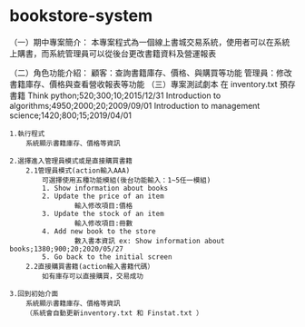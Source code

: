 # bookstore-system

（一）期中專案簡介：
	本專案程式為一個線上書城交易系統，使用者可以在系統上購書，而系統管理員可以從後台更改書籍資料及營運報表

（二）角色功能介紹：
	顧客：查詢書籍庫存、價格、與購買等功能
	管理員：修改書籍庫存、價格與查看營收報表等功能
（三）專案測試劇本
	在 inventory.txt 預存書籍
	Think python;520;300;10;2015/12/31
	Introduction to algorithms;4950;2000;20;2009/09/01
	Introduction to management science;1420;800;15;2019/04/01	

	1.執行程式
		系統顯示書籍庫存、價格等資訊

	2.選擇進入管理員模式或是直接購買書籍
		2.1管理員模式(action輸入AAA)
			可選擇使用五種功能模組(後台功能輸入：1~5任一模組)
			1. Show information about books
			2. Update the price of an item
					輸入修改項目:價格
			3. Update the stock of an item
					輸入修改項目:冊數
			4. Add new book to the store
					數入書本資訊 ex: Show information about books;1380;900;20;2020/05/27
			5. Go back to the initial screen	
		2.2直接購買書籍(action輸入書籍代碼）
			如有庫存可以直接購買，交易成功

	3.回到初始介面
		系統顯示書籍庫存、價格等資訊
		（系統會自動更新inventory.txt 和 Finstat.txt ）
